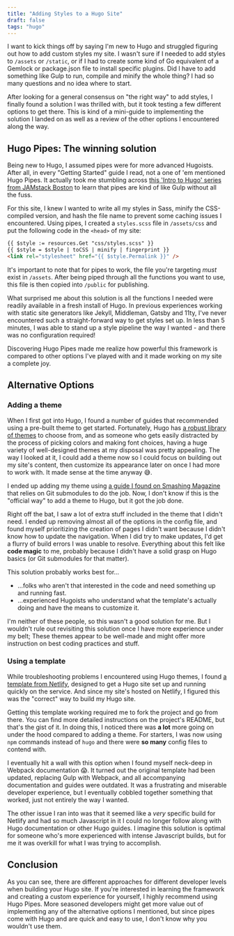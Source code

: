 ```yaml
---
title: "Adding Styles to a Hugo Site"
draft: false
tags: "hugo"
---
```


I want to kick things off by saying I'm new to Hugo and struggled figuring out how to add custom styles my site. I wasn't sure if I needed to add styles to `/assets` or `/static`, or if I had to create some kind of Go equivalent of a Gemlock or package.json file to install specific plugins. Did I have to add something like Gulp to run, compile and minify the whole thing? I had so many questions and no idea where to start.

After looking for a general consensus on "the right way" to add styles, I finally found a solution I was thrilled with, but it took testing a few different options to get there. This is kind of a mini-guide to implementing the solution I landed on as well as a review of the other options I encountered along the way.

## Hugo Pipes: The winning solution

Being new to Hugo, I assumed pipes were for more advanced Hugoists. After all, in every "Getting Started" guide I read, not a one of 'em mentioned Hugo Pipes. It actually took me stumbling across [this 'Intro to Hugo' series from JAMstack Boston](https://www.youtube.com/watch?v=u53xfby0EYI&list=PLbWvcwWtuDm1OpcbohZTOwwzmc8SMmlBD) to learn that pipes are kind of like Gulp without all the fuss.

For this site, I knew I wanted to write all my styles in Sass, minify the CSS-compiled version, and hash the file name to prevent some caching issues I encountered. Using pipes, I created a `styles.scss` file in `/assets/css` and put the following code in the `<head>` of my site:

```html
{{ $style := resources.Get "css/styles.scss" }}
{{ $style = $style | toCSS | minify | fingerprint }}
<link rel="stylesheet" href="{{ $style.Permalink }}" />
```

It's important to note that for pipes to work, the file you're targeting *must* exist in `/assets`. After being piped through all the functions you want to use, this file is then copied into `/public` for publishing.

What surprised me about this solution is all the functions I needed were readily available in a fresh install of Hugo. In previous experiences working with static site generators like Jekyll, Middleman, Gatsby and 11ty, I've never encountered such a straight-forward way to get styles set up. In less than 5 minutes, I was able to stand up a style pipeline the way I wanted - and there was no configuration required!

Discovering Hugo Pipes made me realize how powerful this framework is compared to other options I've played with and it made working on my site a complete joy.

## Alternative Options

### Adding a theme

When I first got into Hugo, I found a number of guides that recommended using a pre-built theme to get started. Fortunately, Hugo has [a robust library of themes](https://themes.gohugo.io/) to choose from, and as someone who gets easily distracted by the process of picking colors and making font choices, having a huge variety of well-designed themes at my disposal was pretty appealing. The way I looked at it, I could add a theme now so I could focus on building out my site's content, then customize its appearance later on once I had more to work with. It made sense at the time anyway 😅.

I ended up adding my theme using [a guide I found on Smashing Magazine](https://www.smashingmagazine.com/2020/04/free-developer-blog-hugo-firebase/) that relies on Git submodules to do the job. Now, I don't know if this is the "official way" to add a theme to Hugo, but it got the job done.

Right off the bat, I saw a lot of extra stuff included in the theme that I didn't need. I ended up removing almost all of the options in the config file, and found myself prioritizing the creation of pages I didn't want because I didn't know how to update the navigation. When I did try to make updates, I'd get a flurry of build errors I was unable to resolve. Everything about this felt like **code magic** to me, probably because I didn't have a solid grasp on Hugo basics (or Git submodules for that matter).

This solution probably works best for...

- ...folks who aren't that interested in the code and need something up and running fast.
- ...experienced Hugoists who understand what the template's actually doing and have the means to customize it.

I'm neither of these people, so this wasn't a good solution for me. But I wouldn't rule out revisiting this solution once I have more experience under my belt; These themes appear to be well-made and might offer more instruction on best coding practices and stuff.

### Using a template

While troubleshooting problems I encountered using Hugo themes, I found [a template from Netlify](https://github.com/netlify-templates/victor-hugo), designed to get a Hugo site set up and running quickly on the service. And since my site's hosted on Netlify, I figured this was the "correct" way to build my Hugo site.

Getting this template working required me to fork the project and go from there. You can find more detailed instructions on the project's README, but that's the gist of it. In doing this, I noticed there was **a lot** more going on under the hood compared to adding a theme. For starters, I was now using `npm` commands instead of `hugo` and there were **so many** config files to contend with.

I eventually hit a wall with this option when I found myself neck-deep in Webpack documentation 😱. It turned out the original template had been updated, replacing Gulp with Webpack, and all accompanying documentation and guides were outdated. It was a frustrating and miserable developer experience, but I eventually cobbled together something that worked, just not entirely the way I wanted.

The other issue I ran into was that it seemed like a *very* specific build for Netlify and had so much Javascript in it I could no longer follow along with Hugo documentation or other Hugo guides. I imagine this solution is optimal for someone who's more experienced with intense Javascript builds, but for me it was overkill for what I was trying to accomplish.

## Conclusion

As you can see, there are different approaches for different developer levels when building your Hugo site. If you're interested in learning the framework and creating a custom experience for yourself, I highly recommend using Hugo Pipes. More seasoned developers might get more value out of implementing any of the alternative options I mentioned, but since pipes come with Hugo and are quick and easy to use, I don't know why you wouldn't use them.
